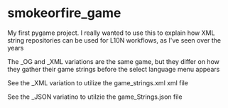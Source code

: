 # smokeorfire_game
My first pygame project.  I really wanted to use this to explain how XML string repositories can be used for L10N workflows, as I've seen over the years

The _OG and _XML variations are the same game, but they differ on how they gather their game strings before the select language menu appears

See the _XML variation to utilize the game_strings.xml xml file

See the _JSON variatino to utilzie the game_Strings.json file

